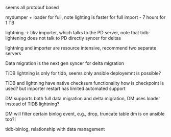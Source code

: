 seems all protobuf based

mydumper + loader for full, 
note lighting is faster for full import - 7 hours for 1 TB

lightning -> tikv importer, which talks to the PD server, note that tidb-lightening does not talk to PD directly
syncer for deltas 

lightning and importer are resource intensive, recommend two separate servers

Data migration is the next gen syncer for delta migration

TiDB lightning is only for tidb, seems only ansible deployemnt is possible?

TiDB and lightning have native checksum functionality
how is checkpoint is used? but importer restart has limited automated support

DM supports both full data migration and delta migration, DM uses loader instead of TiDB lightning?

DM will filter certain binlog event, e.g., drop, truncate table
dm is on ansible too?!

tidb-binlog, relationship with data management




